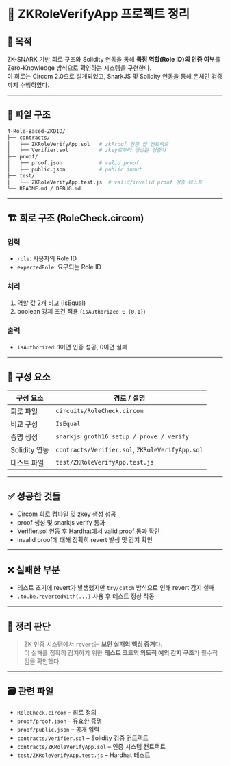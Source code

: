 # 🧬 ZKRoleVerifyApp 프로젝트 정리

## 🎯 목적

ZK-SNARK 기반 회로 구조와 Solidity 연동을 통해 **특정 역할(Role ID)의 인증 여부**를 Zero-Knowledge 방식으로 확인하는 시스템을 구현한다.  
이 회로는 Circom 2.0으로 설계되었고, SnarkJS 및 Solidity 연동을 통해 온체인 검증까지 수행하였다.

---

## 📂 파일 구조

```bash
4-Role-Based-ZKDID/
├── contracts/
│   ├── ZKRoleVerifyApp.sol   # zkProof 인증 앱 컨트랙트
│   ├── Verifier.sol          # zkey로부터 생성된 검증기
├── proof/
│   ├── proof.json            # valid proof
│   ├── public.json           # public input
├── test/
│   └── ZKRoleVerifyApp.test.js  # valid/invalid proof 검증 테스트
└── README.md / DEBUG.md
```

---

## 🏗️ 회로 구조 (RoleCheck.circom)

### 입력

- `role`: 사용자의 Role ID
- `expectedRole`: 요구되는 Role ID

### 처리

1. 역할 값 2개 비교 (IsEqual)
2. boolean 강제 조건 적용 (`isAuthorized ∈ {0,1}`)

### 출력

- `isAuthorized`: 1이면 인증 성공, 0이면 실패

---

## 🔧 구성 요소

| 구성 요소     | 경로 / 설명                                     |
| ------------- | ----------------------------------------------- |
| 회로 파일     | `circuits/RoleCheck.circom`                     |
| 비교 구성     | `IsEqual`                                       |
| 증명 생성     | `snarkjs groth16 setup / prove / verify`        |
| Solidity 연동 | `contracts/Verifier.sol`, `ZKRoleVerifyApp.sol` |
| 테스트 파일   | `test/ZKRoleVerifyApp.test.js`                  |

---

## ✅ 성공한 것들

- Circom 회로 컴파일 및 zkey 생성 성공
- proof 생성 및 snarkjs verify 통과
- Verifier.sol 연동 후 Hardhat에서 valid proof 통과 확인
- invalid proof에 대해 정확히 revert 발생 및 감지 확인

---

## ❌ 실패한 부분

- 테스트 초기에 revert가 발생했지만 `try/catch` 방식으로 인해 revert 감지 실패
- `.to.be.revertedWith(...)` 사용 후 테스트 정상 작동

---

## 🧹 정리 판단

> ZK 인증 시스템에서 `revert`는 **보안 실패의 핵심 증거**다.  
> 이 실패를 정확히 감지하기 위한 **테스트 코드의 의도적 예외 감지 구조**가 필수적임을 확인했다.

---

## 🗃️ 관련 파일

- `RoleCheck.circom` – 회로 정의
- `proof/proof.json` – 유효한 증명
- `proof/public.json` – 공개 입력
- `contracts/Verifier.sol` – Solidity 검증 컨트랙트
- `contracts/ZKRoleVerifyApp.sol` – 인증 시스템 컨트랙트
- `test/ZKRoleVerifyApp.test.js` – Hardhat 테스트
